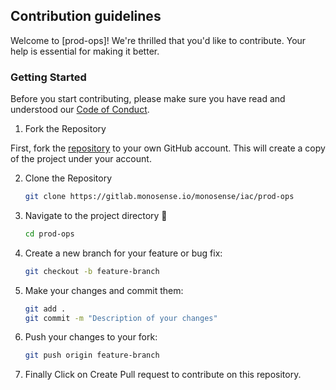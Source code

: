 ## Contribution guidelines

Welcome to [prod-ops]! We're thrilled that you'd like to contribute. Your help is essential for making it better.

### Getting Started

Before you start contributing, please make sure you have read and understood our [Code of Conduct](CODE_OF_CONDUCT.md).

1. Fork the Repository

First, fork the [repository](https://gitlab.monosense.io/monosense/iac/prod-ops) to your own GitHub account. This will create a copy of the project under your account.

2. Clone the Repository

    ```sh
    git clone https://gitlab.monosense.io/monosense/iac/prod-ops
    ```

3. Navigate to the project directory 📁

    ```sh
    cd prod-ops
    ```

4. Create a new branch for your feature or bug fix:

    ```sh
    git checkout -b feature-branch
    ```

5. Make your changes and commit them:

    ```sh
    git add .
    git commit -m "Description of your changes"
    ```

6. Push your changes to your fork:

    ```sh
    git push origin feature-branch
    ```

7. Finally Click on Create Pull request to contribute on this repository.